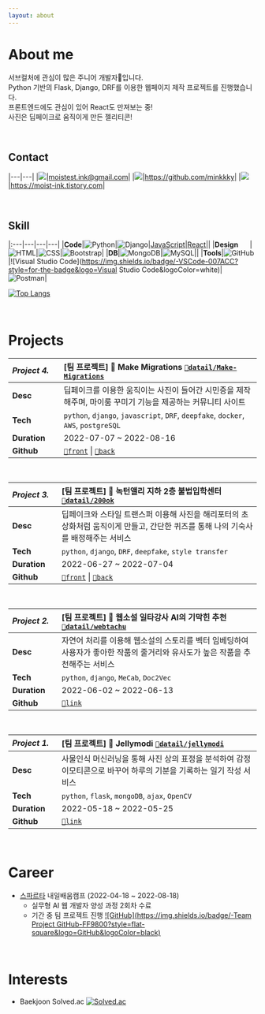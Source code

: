 ```yaml
---
layout: about 
---
```


# About me
서브컬처에 관심이 많은 주니어 개발자🌱입니다.<br/>
Python 기반의 Flask, Django, DRF를 이용한 웹페이지 제작 프로젝트를 진행했습니다.<br/>
프론트엔드에도 관심이 있어 React도 만져보는 중!<br/>
사진은 딥페이크로 움직이게 만든 젤리티콘!

<br/>

## Contact

|---|---|
|![](https://img.shields.io/badge/-Gmail-fff?style=square&logo=Gmail&logoColor=black)|<moistest.ink@gmail.com>|
|![](https://img.shields.io/badge/-Github-fff?style=square&logo=GitHub&logoColor=black)|<https://github.com/minkkky>|
|![](https://img.shields.io/badge/-Blog-fff?style=square&logo=Tistory&logoColor=black)|<https://moist-ink.tistory.com>|

<br/>

## Skill

|:---|---|---|---|
|**Code**|![Python](https://img.shields.io/badge/-Python-3776AB?style=for-the-badge&logo=Python&logoColor=white)|![Django](https://img.shields.io/badge/-Django-092E20?style=for-the-badge&logo=Django&logoColor=white)|[JavaScript](https://img.shields.io/badge/-javascript-F7DF1E?style=for-the-badge&logo=javascript&logoColor=white)|[React](https://img.shields.io/badge/-React-61DAFB?style=for-the-badge&logo=react&logoColor=white)||
|**Design** &nbsp;&nbsp;&nbsp;&nbsp;&nbsp;|![HTML](https://img.shields.io/badge/-HTML-E34F26?style=for-the-badge&logo=HTML5&logoColor=white)|![CSS](https://img.shields.io/badge/-CSS-1572B6?style=for-the-badge&logo=CSS3&logoColor=white)|![Bootstrap](https://img.shields.io/badge/-Bootstrap-7952B3?style=for-the-badge&logo=Bootstrap&logoColor=white)|
|**DB**|![MongoDB](https://img.shields.io/badge/-MongoDB-47A248?style=for-the-badge&logo=MongoDB&logoColor=white)|![MySQL](https://img.shields.io/badge/-MySQL-4479A1?style=for-the-badge&logo=MySQL&logoColor=white)||
|**Tools**|![GitHub](https://img.shields.io/badge/-GitHub-181717?style=for-the-badge&logo=GitHub&logoColor=white)|![Visual Studio Code](https://img.shields.io/badge/-VSCode-007ACC?style=for-the-badge&logo=Visual Studio Code&logoColor=white)|![Postman](https://img.shields.io/badge/-Postman-FF6C37?style=for-the-badge&logo=Postman&logoColor=white)|

[![Top Langs](https://github-readme-stats.vercel.app/api/top-langs/?username=minkkky&layout=compact)](https://github.com/minkkky)

<br/>

# Projects

|_Project 4._|[팀 프로젝트]&nbsp;🚀&nbsp;Make Migrations [`🔗datail/Make-Migrations`](/2022-07-07/WM)|
|:---|:---|
|**Desc**|딥페이크를 이용한 움직이는 사진이 들어간 시민증을 제작해주며, 마이룸 꾸미기 기능을 제공하는 커뮤니티 사이트|
|**Tech**|`python`, `django`, `javascript`, `DRF`, `deepfake`, `docker`, `AWS`, `postgreSQL`|
|**Duration&nbsp;&nbsp;&nbsp;&nbsp;&nbsp;**|2022-07-07 ~ 2022-08-16|
|**Github**|[`🔗front`](https://github.com/cmjcum/WM_front) \| [`🔗back`](https://github.com/cmjcum/WM_back)|

<br/>

|_Project 3._|[팀 프로젝트]&nbsp;🎩&nbsp;녹턴앨리 지하 2층 불법입학센터 [`🔗datail/200ok`](/2022-06-27/200ok)|
|:---|:---|
|**Desc**|딥페이크와 스타일 트랜스퍼 이용해 사진을 해리포터의 초상화처럼 움직이게 만들고, 간단한 퀴즈를 통해 나의 기숙사를 배정해주는 서비스|
|**Tech**|`python`, `django`, `DRF`, `deepfake`, `style transfer`|
|**Duration&nbsp;&nbsp;&nbsp;&nbsp;**|2022-06-27 ~ 2022-07-04|
|**Github**|[`🔗front`](https://github.com/cmjcum/200ok_frontend) \| [`🔗back`](https://github.com/cmjcum/200ok_backend)|

<br/>

|_Project 2._|[팀 프로젝트]&nbsp;🤖&nbsp;웹소설 일타강사 AI의 기막힌 추천 [`🔗datail/webtachu`](/2022-06-02/webtachu)|
|:---|:---|
|**Desc**|자연어 처리를 이용해 웹소설의 스토리를 벡터 임베딩하여 사용자가 좋아한 작품의 줄거리와 유사도가 높은 작품을 추천해주는 서비스|
|**Tech**|`python`, `django`, `MeCab`, `Doc2Vec`|
|**Duration&nbsp;&nbsp;&nbsp;&nbsp;**|2022-06-02 ~ 2022-06-13|
|**Github**|[`🔗link`](https://github.com/cmjcum/webtachu)|

<br/>

|_Project 1._|[팀 프로젝트]&nbsp;🍮&nbsp;Jellymodi [`🔗datail/jellymodi`](/2022-05-18/jellymodi)|
|:---|:---|
|**Desc**|사물인식 머신러닝을 통해 사진 상의 표정을 분석하여 감정 이모티콘으로 바꾸어 하루의 기분을 기록하는 일기 작성 서비스|
|**Tech**|`python`, `flask`, `mongoDB`, `ajax`, `OpenCV`|
|**Duration&nbsp;&nbsp;&nbsp;&nbsp;**|2022-05-18 ~ 2022-05-25|
|**Github**|[`🔗link`](https://github.com/cmjcum/Jellymodi_team)|

<br/>

# Career
* [스파르타](https://spartacodingclub.kr/) 내일배움캠프 (2022-04-18 ~ 2022-08-18)
  * 실무형 AI 웹 개발자 양성 과정 2회차 수료
  * 기간 중 팀 프로젝트 진행
 [![GitHub](https://img.shields.io/badge/-Team Project GitHub-FF9800?style=flat-square&logo=GitHub&logoColor=black)](https://github.com/cmjcum)

<br/>

# Interests
* Baekjoon Solved.ac
[![Solved.ac](http://mazassumnida.wtf/api/generate_badge?boj=mp98dl4)](https://solved.ac/profile/mp98dl4)